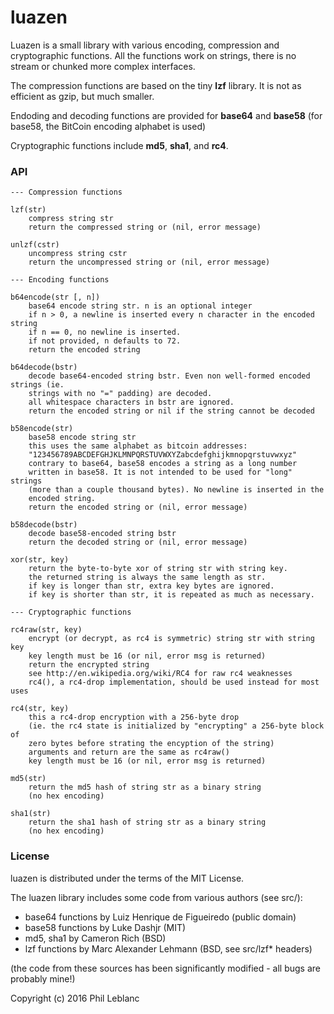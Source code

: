 # luazen

Luazen is a small library with various encoding, compression and 
cryptographic functions. All the functions work on strings, there is no stream or chunked more complex interfaces.

The compression functions are based on the tiny **lzf** library. It is not as efficient as gzip, but much smaller.

Endoding and decoding functions are provided for **base64** and **base58** (for base58, the BitCoin encoding alphabet is used)

Cryptographic functions include **md5**, **sha1**, and **rc4**.

### API
```
--- Compression functions

lzf(str)
	compress string str
	return the compressed string or (nil, error message)

unlzf(cstr)
	uncompress string cstr
	return the uncompressed string or (nil, error message)

--- Encoding functions

b64encode(str [, n])
	base64 encode string str. n is an optional integer
	if n > 0, a newline is inserted every n character in the encoded string
	if n == 0, no newline is inserted.
	if not provided, n defaults to 72.
	return the encoded string

b64decode(bstr)
	decode base64-encoded string bstr. Even non well-formed encoded strings (ie.
	strings with no "=" padding) are decoded.
	all whitespace characters in bstr are ignored.
	return the encoded string or nil if the string cannot be decoded

b58encode(str)
	base58 encode string str
	this uses the same alphabet as bitcoin addresses:
	"123456789ABCDEFGHJKLMNPQRSTUVWXYZabcdefghijkmnopqrstuvwxyz"
	contrary to base64, base58 encodes a string as a long number 
	written in base58. It is not intended to be used for "long" strings
	(more than a couple thousand bytes). No newline is inserted in the
	encoded string.
	return the encoded string or (nil, error message)

b58decode(bstr)
	decode base58-encoded string bstr
	return the decoded string or (nil, error message)

xor(str, key)
	return the byte-to-byte xor of string str with string key.
	the returned string is always the same length as str.
	if key is longer than str, extra key bytes are ignored.
	if key is shorter than str, it is repeated as much as necessary.

--- Cryptographic functions

rc4raw(str, key)
	encrypt (or decrypt, as rc4 is symmetric) string str with string key
	key length must be 16 (or nil, error msg is returned)
	return the encrypted string
	see http://en.wikipedia.org/wiki/RC4 for raw rc4 weaknesses
	rc4(), a rc4-drop implementation, should be used instead for most uses

rc4(str, key)
	this a rc4-drop encryption with a 256-byte drop
	(ie. the rc4 state is initialized by "encrypting" a 256-byte block of
	zero bytes before strating the encyption of the string)
	arguments and return are the same as rc4raw()
	key length must be 16 (or nil, error msg is returned)

md5(str)
	return the md5 hash of string str as a binary string
	(no hex encoding)

sha1(str)
	return the sha1 hash of string str as a binary string
	(no hex encoding)
```

### License

luazen is distributed under the terms of the MIT License. 

The luazen library includes some code from various authors (see src/):
- base64 functions by Luiz Henrique de Figueiredo (public domain)
- base58 functions by Luke Dashjr (MIT)
- md5, sha1 by Cameron Rich (BSD)
- lzf functions by  Marc Alexander Lehmann (BSD, see src/lzf* headers)

(the code from these sources has been significantly modified - all bugs are probably mine!)

Copyright (c) 2016  Phil Leblanc 


	




